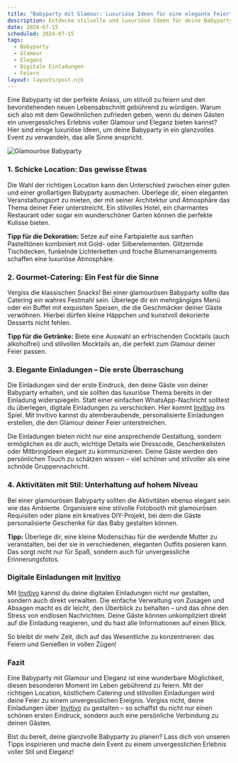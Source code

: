 ```yaml
---
title: "Babyparty mit Glamour: Luxuriöse Ideen für eine elegante Feier"
description: Entdecke stilvolle und luxuriöse Ideen für deine Babyparty, die den besonderen Moment gebührend feiern – inklusive Tipps für persönliche digitale Einladungen, die den Glamour perfekt unterstreichen.
date: 2024-07-15
scheduled: 2024-07-15
tags:
  - Babyparty
  - Glamour
  - Eleganz
  - Digitale Einladungen
  - Feiern
layout: layouts/post.njk
---
```


Eine Babyparty ist der perfekte Anlass, um stilvoll zu feiern und den bevorstehenden neuen Lebensabschnitt gebührend zu würdigen. Warum sich also mit dem Gewöhnlichen zufrieden geben, wenn du deinen Gästen ein unvergessliches Erlebnis voller Glamour und Eleganz bieten kannst? Hier sind einige luxuriöse Ideen, um deine Babyparty in ein glanzvolles Event zu verwandeln, das alle Sinne anspricht.

![Glamouröse Babyparty](/img/glamorous-babyparty.webp)

### 1. **Schicke Location: Das gewisse Etwas**

Die Wahl der richtigen Location kann den Unterschied zwischen einer guten und einer großartigen Babyparty ausmachen. Überlege dir, einen eleganten Veranstaltungsort zu mieten, der mit seiner Architektur und Atmosphäre das Thema deiner Feier unterstreicht. Ein stilvolles Hotel, ein charmantes Restaurant oder sogar ein wunderschöner Garten können die perfekte Kulisse bieten.

**Tipp für die Dekoration:** Setze auf eine Farbpalette aus sanften Pastelltönen kombiniert mit Gold- oder Silberelementen. Glitzernde Tischdecken, funkelnde Lichterketten und frische Blumenarrangements schaffen eine luxuriöse Atmosphäre.

### 2. **Gourmet-Catering: Ein Fest für die Sinne**

Vergiss die klassischen Snacks! Bei einer glamourösen Babyparty sollte das Catering ein wahres Festmahl sein. Überlege dir ein mehrgängiges Menü oder ein Buffet mit exquisiten Speisen, die die Geschmäcker deiner Gäste verwöhnen. Hierbei dürfen kleine Häppchen und kunstvoll dekorierte Desserts nicht fehlen.

**Tipp für die Getränke:** Biete eine Auswahl an erfrischenden Cocktails (auch alkoholfrei) und stilvollen Mocktails an, die perfekt zum Glamour deiner Feier passen.

### 3. **Elegante Einladungen – Die erste Überraschung**

Die Einladungen sind der erste Eindruck, den deine Gäste von deiner Babyparty erhalten, und sie sollten das luxuriöse Thema bereits in der Einladung widerspiegeln. Statt einer einfachen WhatsApp-Nachricht solltest du überlegen, digitale Einladungen zu verschicken. Hier kommt [Invitivo](https://invitivo.com) ins Spiel. Mit Invitivo kannst du atemberaubende, personalisierte Einladungen erstellen, die den Glamour deiner Feier unterstreichen. 

Die Einladungen bieten nicht nur eine ansprechende Gestaltung, sondern ermöglichen es dir auch, wichtige Details wie Dresscode, Geschenkelisten oder Mitbringideen elegant zu kommunizieren. Deine Gäste werden den persönlichen Touch zu schätzen wissen – viel schöner und stilvoller als eine schnöde Gruppennachricht.

### 4. **Aktivitäten mit Stil: Unterhaltung auf hohem Niveau**

Bei einer glamourösen Babyparty sollten die Aktivitäten ebenso elegant sein wie das Ambiente. Organisiere eine stilvolle Fotobooth mit glamourösen Requisiten oder plane ein kreatives DIY-Projekt, bei dem die Gäste personalisierte Geschenke für das Baby gestalten können. 

**Tipp:** Überlege dir, eine kleine Modenschau für die werdende Mutter zu veranstalten, bei der sie in verschiedenen, eleganten Outfits posieren kann. Das sorgt nicht nur für Spaß, sondern auch für unvergessliche Erinnerungsfotos.

### **Digitale Einladungen mit [Invitivo](https://invitivo.com/create)**

Mit [Invitivo](https://invitivo.com) kannst du deine digitalen Einladungen nicht nur gestalten, sondern auch direkt verwalten. Die einfache Verwaltung von Zusagen und Absagen macht es dir leicht, den Überblick zu behalten – und das ohne den Stress von endlosen Nachrichten. Deine Gäste können unkompliziert direkt auf die Einladung reagieren, und du hast alle Informationen auf einen Blick. 

So bleibt dir mehr Zeit, dich auf das Wesentliche zu konzentrieren: das Feiern und Genießen in vollen Zügen!

### **Fazit**

Eine Babyparty mit Glamour und Eleganz ist eine wunderbare Möglichkeit, diesen besonderen Moment im Leben gebührend zu feiern. Mit der richtigen Location, köstlichem Catering und stilvollen Einladungen wird deine Feier zu einem unvergesslichen Ereignis. Vergiss nicht, deine Einladungen über [Invitivo](https://invitivo.com) zu gestalten – so schaffst du nicht nur einen schönen ersten Eindruck, sondern auch eine persönliche Verbindung zu deinen Gästen.

Bist du bereit, deine glanzvolle Babyparty zu planen? Lass dich von unseren Tipps inspirieren und mache dein Event zu einem unvergesslichen Erlebnis voller Stil und Eleganz!
